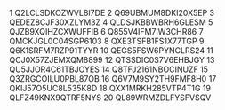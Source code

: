 1	Q2LCLSDKOZWVL8I7DE
2	Q69UBMUM8DKI20X5EP
3	QEDEZ8CJF30XZLYM3Z
4	QLDSJKBBWBRH6GLESM
5	QJZB9XQIHZCXWUFFIB
6	Q855V4IFM7IW3CHR86
7	QMCKJGL0C04SGP6103
8	QXE3TSFB1FS1X77TGP
9	Q6K1SRFM7RZP91TYYR
10	QEGS5FSW6PYNCLRS24
11	QCJ0X57ZJEMXQM8899
12	QTSSDIC0S7V6EHBJGY
13	QU5JJOR4C61TBJOYES
14	Q8TFJ2161NBOCINUZF
15	Q3ZRGCOILU0PBL87OB
16	Q6V7M9SY2TH9FMF8H0
17	QKIJ57O5UC8L535K8D
18	QXX1MRKH285VTP4T1G
19	QLFZ49KNX9QTRF5NYS
20	QL89WRMZDLFYSFVSQV
